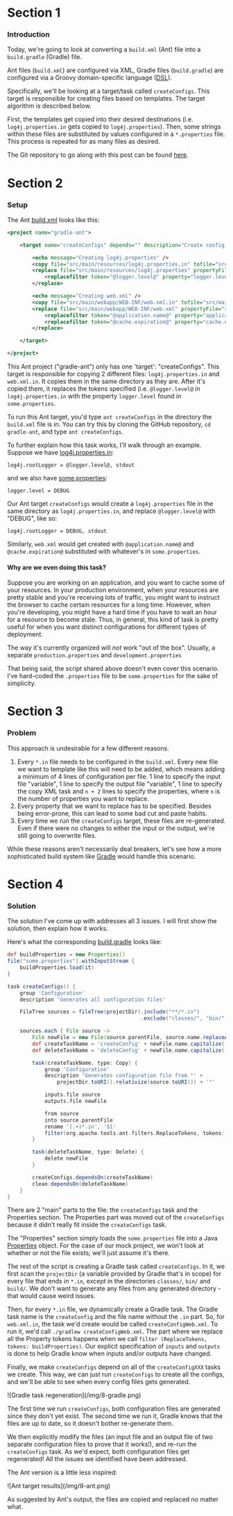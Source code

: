 # Section 1

### Introduction

Today, we're going to look at converting a `build.xml` (Ant) file into a
`build.gradle` (Gradle) file.

Ant files (`build.xml`) are configured via XML, Gradle files (`build.gradle`)
are configured via a Groovy domain-specific language ([DSL](http://en.wikipedia.org/wiki/Domain-specific_language)).

Specifically, we'll be looking at a target/task called `createConfigs`. This
target is responsible for creating files based on templates. The
target algorithm is described below.

First, the templates get copied into their desired destinations (i.e.
`log4j.properties.in` gets copied to `log4j.properties`). Then, some strings
within these files are substituted by values configured in a
`*.properties` file. This process is repeated for as many files as desired.

The Git repository to go along with this post can be found
[here](https://github.com/selesse/gradle-ant).

# Section 2

### Setup

The Ant [build.xml](https://github.com/selesse/gradle-ant/blob/master/build.xml)
looks like this:

```xml
<project name="gradle-ant">

    <target name="createConfigs" depends="" description="Create config files">

        <echo message="Creating log4j.properties" />
        <copy file="src/main/resources/log4j.properties.in" tofile="src/main/resources/log4j.properties" overwrite="true" />
        <replace file="src/main/resources/log4j.properties" propertyFile="some.properties">
            <replacefilter token="@logger.level@" property="logger.level" />
        </replace>

        <echo message="Creating web.xml" />
        <copy file="src/main/webapp/WEB-INF/web.xml.in" tofile="src/main/webapp/WEB-INF/web.xml" overwrite="true" />
        <replace file="src/main/webapp/WEB-INF/web.xml" propertyFile="some.properties">
            <replacefilter token="@application.name@" property="application.name" />
            <replacefilter token="@cache.expiration@" property="cache.expiration" />
        </replace>

    </target>

</project>
```

This Ant project ("gradle-ant") only has one 'target': "createConfigs". This
target is responsible for copying 2 different files: `log4j.properties.in`
and `web.xml.in`. It copies them in the same directory as they are. After
it's copied them, it replaces the tokens specified (i.e. `@logger.level@` in
`log4j.properties.in` with the property `logger.level` found in
`some.properties`.

To run this Ant target, you'd type `ant createConfigs` in the directory the
`build.xml` file is in. You can try this by cloning the GitHub repository,
`cd gradle-ant`, and type `ant createConfigs`.

To further explain how this task works, I'll walk through an example. Suppose
we have [log4j.properties.in](https://github.com/selesse/gradle-ant/blob/master/src/main/resources/log4j.properties.in):

    log4j.rootLogger = @logger.level@, stdout

and we also have [some.properties](https://github.com/selesse/gradle-ant/blob/master/some.properties):

    logger.level = DEBUG

Our Ant target `createConfigs` would create a `log4j.properties` file in the
same directory as `log4j.properties.in`, and replace `@logger.level@` with
"DEBUG", like so:

    log4j.rootLogger = DEBUG, stdout

Similarly, `web.xml` would get created with `@application.name@` and
`@cache.expiration@` substituted with whatever's in `some.properties`.

#### Why are we even doing this task?

Suppose you are working on an application, and you want to cache some of
your resources. In your production environment, when your resources are pretty
stable and you're receiving lots of traffic, you might want to instruct the
browser to cache certain resources for a long time. However, when you're
developing, you might have a hard time if you have to wait an hour for a
resource to become stale. Thus, in general, this kind of task is pretty useful
for when you want distinct configurations for different types of deployment.

The way it's currently organized will *not* work "out of the box". Usually,
a separate `production.properties` and `development.properties`

That being said, the script shared above doesn't even cover this scenario.
I've hard-coded the `.properties` file to be `some.properties` for the sake
of simplicity.

# Section 3

### Problem

This approach is undesirable for a few different reasons.

1. Every `*.in` file needs to be configured in the `build.xml`. Every new file
   we want to template like this will need to be added,
   which means adding a minimum of 4 lines of configuration per file. 1
   line to specify the input file "variable", 1 line to specify the output
   file "variable", 1 line to specify the copy XML task and `n + 2` lines to
   specify the properties, where `n` is the number of properties you want to
   replace.
2. Every property that we want to replace has to be specified. Besides being
   error-prone, this can lead to some bad cut and paste habits.
3. Every time we run the `createConfigs` target, these files are re-generated.
   Even if there were no changes to either the input or the output,
   we're still going to overwrite files.

While these reasons aren't necessarily deal breakers, let's see how a more
sophisticated build system like [Gradle](http://gradle.org) would handle this
scenario.

# Section 4

### Solution

The solution I've come up with addresses all 3 issues. I will first show the
solution, then explain how it works.

Here's what the corresponding
[build.gradle](https://github.com/selesse/gradle-ant/blob/master/build.gradle)
looks like:

```groovy
def buildProperties = new Properties()
file("some.properties").withInputStream {
    buildProperties.load(it)
}

task createConfigs() {
    group 'Configuration'
    description 'Generates all configuration files'

    FileTree sources = fileTree(projectDir).include("**/*.in")
                                           .exclude("classes/", "bin/", "build/")

    sources.each { File source ->
        File newFile = new File(source.parentFile, source.name.replaceAll("\\.in", ""))
        def createTaskName = 'createConfig' + newFile.name.capitalize()
        def deleteTaskName = 'deleteConfig' + newFile.name.capitalize()

        task(createTaskName, type: Copy) {
            group 'Configuration'
            description 'Generates configuration file from "' +
                projectDir.toURI().relativize(source.toURI()) + '"'

            inputs.file source
            outputs.file newFile

            from source
            into source.parentFile
            rename '(.+)*.in', '$1'
            filter(org.apache.tools.ant.filters.ReplaceTokens, tokens: buildProperties)
        }

        task(deleteTaskName, type: Delete) {
            delete newFile
        }

        createConfigs.dependsOn(createTaskName)
        clean.dependsOn(deleteTaskName)
    }
}
```

There are 2 "main" parts to the file: the `createConfigs` task and the
Properties section. The Properties part was moved out of the `createConfigs`
because it didn't really fit inside the `createConfigs` task.

The "Properties" section simply loads the `some.properties` file into a Java
[Properties](http://docs.oracle.com/javase/8/docs/api/java/util/Properties.html)
object. For the case of our mock project, we won't look at whether or not the
file exists; we'll just assume it's there.

The rest of the script is creating a Gradle task called `createConfigs`. In
it, we first scan the `projectDir` (a variable provided by Gradle that's in
scope) for every file that ends in `*.in`, except in the directories
`classes/`, `bin/` and `build/`. We don't want to generate any files from any
generated directory - that would cause weird issues.

Then, for every `*.in` file, we dynamically create a Gradle task. The Gradle
task name is the `createConfig` and the file name without the `.in` part. So,
for `web.xml.in`, the task we'd create would be called `createConfigWeb.xml`.
To run it, we'd call `./gradlew createConfigWeb.xml`. The part where we
replace all the Property tokens happens when we call
`filter (ReplaceTokens, tokens: buildProperties)`. Our explicit specification
of `inputs` and `outputs` is done to help Gradle know when inputs and/or
outputs have changed.

Finally, we make `createConfigs` depend on all of the `createConfigXXX` tasks
we create. This way, we can just run `createConfigs` to create all the
configs, and we'll be able to see when every config files gets generated.

<!-- oh yeah, I went there. -->
<style type="text/css">
  img {
    border: 1px solid black;
    margin: 10px 10px;
  }
</style>

<div class="center">
    ![Gradle task regeneration](/img/8-gradle.png)
</div>

The first time we run `createConfigs`, both configuration files are generated
since they don't yet exist. The second time we run it, Gradle knows that the
files are up to date, so it doesn't bother re-generate them.

We then explicitly modify the files (an input file and an output file of two
separate configuration files to prove that it works!),
and re-run the `createConfigs` task. As we'd expect, both configuration files
get regenerated! All the issues we identified have been addressed.

The Ant version is a little less inspired:

<div class="center">
    ![Ant target results](/img/8-ant.png)
</div>

As suggested by Ant's output, the files are copied and replaced no matter what.
